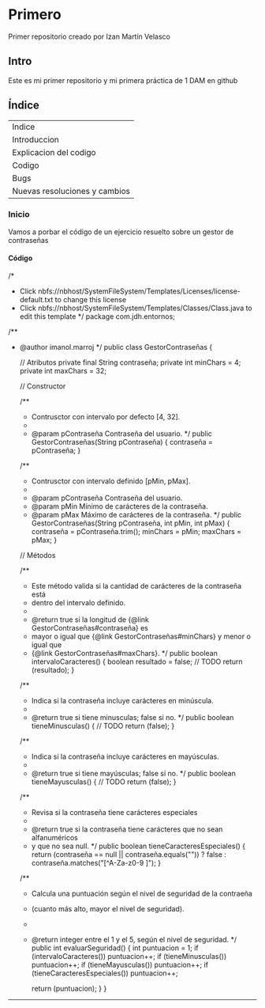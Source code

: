 # Primero
Primer repositorio creado por Izan Martín Velasco

## Intro
Este es mi primer repositorio y mi primera práctica de 1 DAM en github

## Índice
   <table>
    <tr>
        <td>Indice</td>
    </tr>
    <tr>
        <td>Introduccion</td>
    </tr>
    <tr>
        <td>Explicacion del codigo</td>
    </tr>
    <tr>
        <td>Codigo</td>
    </tr>
    <tr>
        <td>Bugs</td>
    </tr>
    <tr>
        <td>Nuevas resoluciones y cambios</td>
    </tr>
</table>

### Inicio
Vamos a porbar el código de un ejercicio resuelto sobre un gestor de contraseñas

#### Código 
/*
 * Click nbfs://nbhost/SystemFileSystem/Templates/Licenses/license-default.txt to change this license
 * Click nbfs://nbhost/SystemFileSystem/Templates/Classes/Class.java to edit this template
 */
package com.jdh.entornos;

/**
 * @author imanol.marroj
 */
public class GestorContraseñas {

    // Atributos
    private final String contraseña;
    private int minChars = 4;
    private int maxChars = 32;

    // Constructor

    /**
     * Contrusctor con intervalo por defecto [4, 32].
     *
     * @param pContraseña Contraseña del usuario.
     */
    public GestorContraseñas(String pContraseña) {
        contraseña = pContraseña;
    }

    /**
     * Contrusctor con intervalo definido [pMin, pMax].
     *
     * @param pContraseña Contraseña del usuario.
     * @param pMin        Mínimo de carácteres de la contraseña.
     * @param pMax        Máximo de carácteres de la contraseña.
     */
    public GestorContraseñas(String pContraseña, int pMin, int pMax) {
        contraseña = pContraseña.trim();
        minChars = pMin;
        maxChars = pMax;
    }

    // Métodos

    /**
     * Este método valida si la cantidad de carácteres de la contraseña está
     * dentro del intervalo definido.
     *
     * @return true si la longitud de {@link GestorContraseñas#contraseña} es
     * mayor o igual que {@link GestorContraseñas#minChars} y menor o igual que
     * {@link GestorContraseñas#maxChars}.
     */
    public boolean intervaloCaracteres() {
        boolean resultado = false;
        // TODO
        return (resultado);
    }

    /**
     * Indica si la contraseña incluye carácteres en minúscula.
     *
     * @return true si tiene minusculas; false si no.
     */
    public boolean tieneMinusculas() {
        // TODO
        return (false);
    }

    /**
     * Indica si la contraseña incluye carácteres en mayúsculas.
     *
     * @return true si tiene mayúsculas; false si no.
     */
    public boolean tieneMayusculas() {
        // TODO
        return (false);
    }

    /**
     * Revisa si la contraseña tiene carácteres especiales
     *
     * @return true si la contraseña tiene carácteres que no sean alfanuméricos
     * y que no sea null.
     */
    public boolean tieneCaracteresEspeciales() {
        return (contraseña == null || contraseña.equals(""))
                ? false : contraseña.matches("[^A-Za-z0-9 ]");
    }

    /**
     * Calcula una puntuación según el nivel de seguridad de la contraeña
     * (cuanto más alto, mayor el nivel de seguridad).
     *
     * @return integer entre el 1 y el 5, según el nivel de seguridad.
     */
    public int evaluarSeguridad() {
        int puntuacion = 1;
        if (intervaloCaracteres())
            puntuacion++;
        if (tieneMinusculas())
            puntuacion++;
        if (tieneMayusculas())
            puntuacion++;
        if (tieneCaracteresEspeciales())
            puntuacion++;

        return (puntuacion);
    }
}
****
